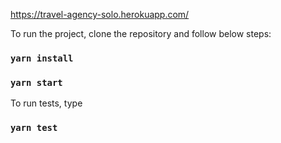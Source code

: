 https://travel-agency-solo.herokuapp.com/

To run the project, clone the repository and follow below steps:
### `yarn install`
### `yarn start`

To run tests, type
### `yarn test`
